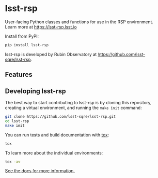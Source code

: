 # lsst-rsp

User-facing Python classes and functions for use in the RSP environment.
Learn more at https://lsst-rsp.lsst.io

Install from PyPI:

```sh
pip install lsst-rsp
```

lsst-rsp is developed by Rubin Observatory at https://github.com/lsst-sqre/lsst-rsp.

## Features

<!-- A bullet list with things that this package does -->

## Developing lsst-rsp

The best way to start contributing to lsst-rsp is by cloning this repository, creating a virtual environment, and running the `make init` command:

```sh
git clone https://github.com/lsst-sqre/lsst-rsp.git
cd lsst-rsp
make init
```

You can run tests and build documentation with [tox](https://tox.wiki/en/latest/):

```sh
tox
```

To learn more about the individual environments:

```sh
tox -av
```

[See the docs for more information.](https://lsst-rsp.lsst.io/dev/development.html)
